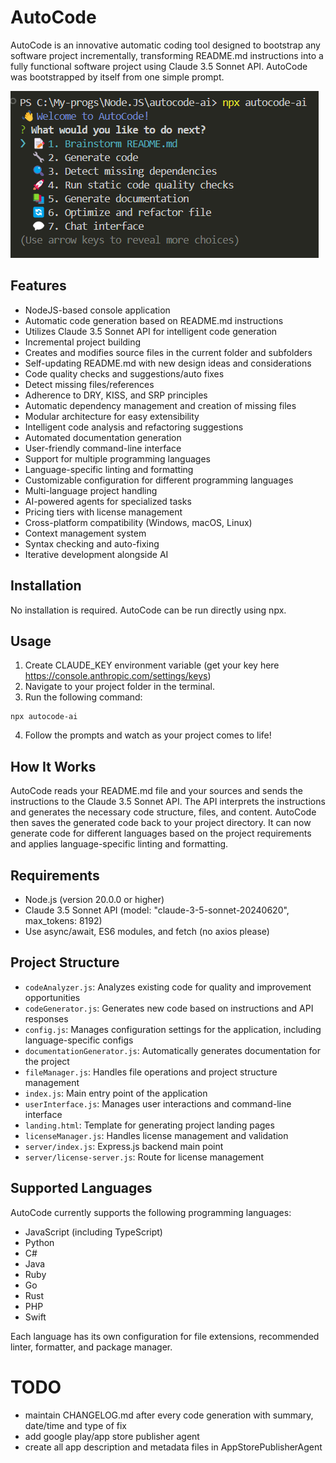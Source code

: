 # AutoCode

AutoCode is an innovative automatic coding tool designed to bootstrap any software project incrementally, transforming README.md instructions into a fully functional software project using Claude 3.5 Sonnet API. AutoCode was bootstrapped by itself from one simple prompt.

![AutoCode Logo](image.png)

## Features

-   NodeJS-based console application
-   Automatic code generation based on README.md instructions
-   Utilizes Claude 3.5 Sonnet API for intelligent code generation
-   Incremental project building
-   Creates and modifies source files in the current folder and subfolders
-   Self-updating README.md with new design ideas and considerations
-   Code quality checks and suggestions/auto fixes
-   Detect missing files/references
-   Adherence to DRY, KISS, and SRP principles
-   Automatic dependency management and creation of missing files
-   Modular architecture for easy extensibility
-   Intelligent code analysis and refactoring suggestions
-   Automated documentation generation
-   User-friendly command-line interface
-   Support for multiple programming languages
-   Language-specific linting and formatting
-   Customizable configuration for different programming languages
-   Multi-language project handling
-   AI-powered agents for specialized tasks
-   Pricing tiers with license management
-   Cross-platform compatibility (Windows, macOS, Linux)
-   Context management system
-   Syntax checking and auto-fixing
-   Iterative development alongside AI

## Installation

No installation is required. AutoCode can be run directly using npx.

## Usage

1. Create CLAUDE_KEY environment variable (get your key here https://console.anthropic.com/settings/keys)
2. Navigate to your project folder in the terminal.
3. Run the following command:

```
npx autocode-ai
```

4. Follow the prompts and watch as your project comes to life!

## How It Works

AutoCode reads your README.md file and your sources and sends the instructions to the Claude 3.5 Sonnet API. The API interprets the instructions and generates the necessary code structure, files, and content. AutoCode then saves the generated code back to your project directory. It can now generate code for different languages based on the project requirements and applies language-specific linting and formatting.

## Requirements

-   Node.js (version 20.0.0 or higher)
-   Claude 3.5 Sonnet API (model: "claude-3-5-sonnet-20240620", max_tokens: 8192)
-   Use async/await, ES6 modules, and fetch (no axios please)

## Project Structure

-   `codeAnalyzer.js`: Analyzes existing code for quality and improvement opportunities
-   `codeGenerator.js`: Generates new code based on instructions and API responses
-   `config.js`: Manages configuration settings for the application, including language-specific configs
-   `documentationGenerator.js`: Automatically generates documentation for the project
-   `fileManager.js`: Handles file operations and project structure management
-   `index.js`: Main entry point of the application
-   `userInterface.js`: Manages user interactions and command-line interface
-   `landing.html`: Template for generating project landing pages
-   `licenseManager.js`: Handles license management and validation
-   `server/index.js`: Express.js backend main point
-   `server/license-server.js`: Route for license management

## Supported Languages

AutoCode currently supports the following programming languages:

-   JavaScript (including TypeScript)
-   Python
-   C#
-   Java
-   Ruby
-   Go
-   Rust
-   PHP
-   Swift

Each language has its own configuration for file extensions, recommended linter, formatter, and package manager.

# TODO

-   maintain CHANGELOG.md after every code generation with summary, date/time and type of fix
-   add google play/app store publisher agent
-   create all app description and metadata files in AppStorePublisherAgent 